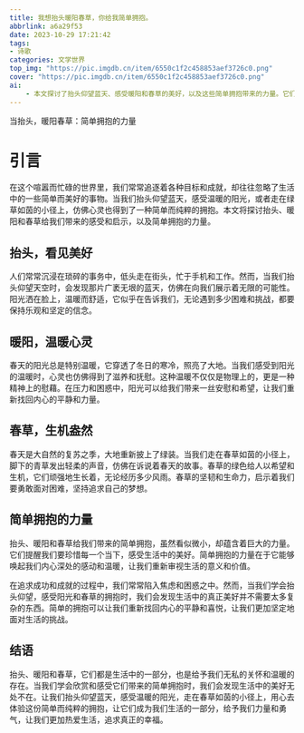 ```yaml
---
title: 我想抬头暖阳春草，你给我简单拥抱。
abbrlink: a6a29f53
date: 2023-10-29 17:21:42
tags:
- 诗歌
categories: 文学世界
top_img: "https://pic.imgdb.cn/item/6550c1f2c458853aef3726c0.png"
cover: "https://pic.imgdb.cn/item/6550c1f2c458853aef3726c0.png"
ai: 
    - 本文探讨了抬头仰望蓝天、感受暖阳和春草的美好，以及这些简单拥抱带来的力量。它们唤醒内心，提醒我们珍惜当下，追求生活的真正美好。生活中的幸福源于这些简单而纯粹的拥抱。
---
```


当抬头，暖阳春草：简单拥抱的力量

# 引言

在这个喧嚣而忙碌的世界里，我们常常追逐着各种目标和成就，却往往忽略了生活中的一些简单而美好的事物。当我们抬头仰望蓝天，感受温暖的阳光，或者走在绿草如茵的小径上，仿佛心灵也得到了一种简单而纯粹的拥抱。本文将探讨抬头、暖阳和春草给我们带来的感受和启示，以及简单拥抱的力量。

## 抬头，看见美好

人们常常沉浸在琐碎的事务中，低头走在街头，忙于手机和工作。然而，当我们抬头仰望天空时，会发现那片广袤无垠的蓝天，仿佛在向我们展示着无限的可能性。阳光洒在脸上，温暖而舒适，它似乎在告诉我们，无论遇到多少困难和挑战，都要保持乐观和坚定的信念。

## 暖阳，温暖心灵

春天的阳光总是特别温暖，它穿透了冬日的寒冷，照亮了大地。当我们感受到阳光的温暖时，心灵也仿佛得到了滋养和抚慰。这种温暖不仅仅是物理上的，更是一种精神上的慰藉。在压力和困惑中，阳光可以给我们带来一丝安慰和希望，让我们重新找回内心的平静和力量。

## 春草，生机盎然

春天是大自然的复苏之季，大地重新披上了绿装。当我们走在春草如茵的小径上，脚下的青草发出轻柔的声音，仿佛在诉说着春天的故事。春草的绿色给人以希望和生机，它们顽强地生长着，无论经历多少风雨。春草的坚韧和生命力，启示着我们要勇敢面对困难，坚持追求自己的梦想。

## 简单拥抱的力量

抬头、暖阳和春草给我们带来的简单拥抱，虽然看似微小，却蕴含着巨大的力量。它们提醒我们要珍惜每一个当下，感受生活中的美好。简单拥抱的力量在于它能够唤起我们内心深处的感动和温暖，让我们重新审视生活的意义和价值。

在追求成功和成就的过程中，我们常常陷入焦虑和困惑之中。然而，当我们学会抬头仰望，感受阳光和春草的拥抱时，我们会发现生活中的真正美好并不需要太多复杂的东西。简单的拥抱可以让我们重新找回内心的平静和喜悦，让我们更加坚定地面对生活的挑战。

## 结语

抬头、暖阳和春草，它们都是生活中的一部分，也是给予我们无私的关怀和温暖的存在。当我们学会欣赏和感受它们带来的简单拥抱时，我们会发现生活中的美好无处不在。让我们抬头仰望蓝天，感受温暖的阳光，走在春草如茵的小径上，用心去体验这份简单而纯粹的拥抱，让它们成为我们生活的一部分，给予我们力量和勇气，让我们更加热爱生活，追求真正的幸福。
